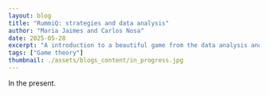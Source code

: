 ```yaml
---
layout: blog
title: "RummiQ: strategies and data analysis"
author: "Maria Jaimes and Carlos Nosa"
date: 2025-05-28
excerpt: "A introduction to a beautiful game from the data analysis and game theory"
tags: ["Game theory"]
thumbnail: ./assets/blogs_content/in_progress.jpg
---
```


In the present.
